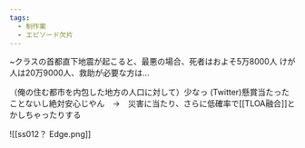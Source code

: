 ```yaml
---
tags:
  - 制作案
  - エピソード欠片
---
```

~クラスの首都直下地震が起こると、最悪の場合、死者はおよそ5万8000人
けが人は20万9000人、救助が必要な方は...

（俺の住む都市を内包した地方の人口に対して）少なっ
(Twitter)懸賞当たったことないし絶対安心じやん　→　災害に当たり、さらに低確率で[[TLOA融合]]とかしちゃったりする


![[ss012？ Edge.png]]